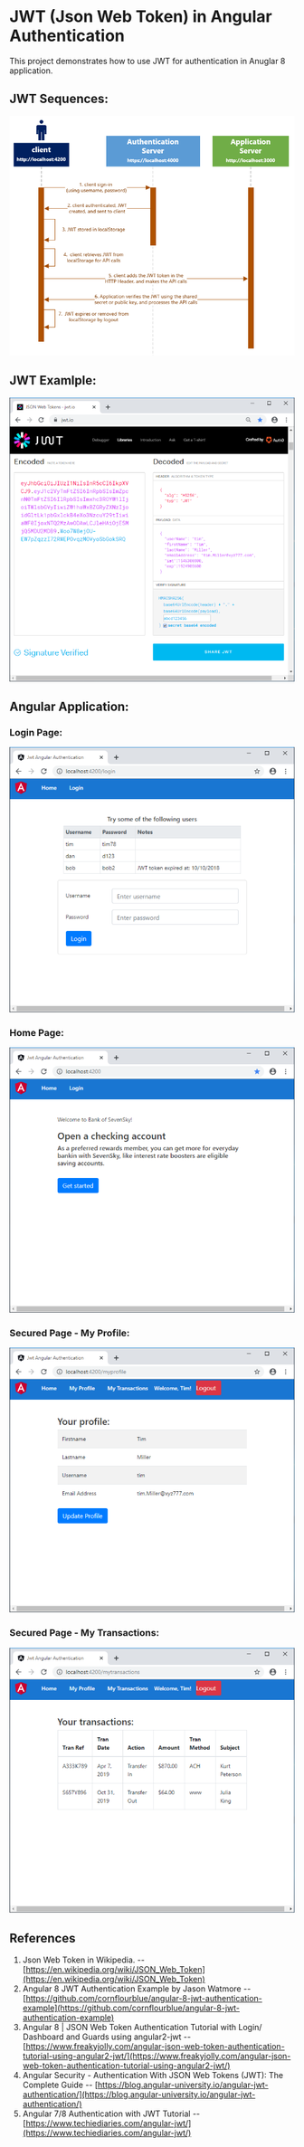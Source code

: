 # JWT (Json Web Token) in Angular Authentication

This project demonstrates how to use JWT for authentication in Anuglar 8 application.

## JWT Sequences:
![alt text](https://github.com/chunren/markdown-src/blob/master/raw/images/jwt_sequence_clai.PNG "JWT sequences")

## JWT Examlple:
![alt text](https://github.com/chunren/markdown-src/blob/master/raw/images/jwt_angular_jwt_encoded_clai.png "JWT Exaple")

## Angular Application:
### Login Page:
![alt text](https://github.com/chunren/markdown-src/blob/master/raw/images/jwt_angular_login_clai.png "Login Page")

### Home Page:
![alt text](https://github.com/chunren/markdown-src/blob/master/raw/images/jwt_angular_home_clai.png "Login Page")

### Secured Page - My Profile:
![alt text](https://github.com/chunren/markdown-src/blob/master/raw/images/jwt_angular_myprofile_clai.png "My Profile Page")

### Secured Page - My Transactions:
![alt text](https://github.com/chunren/markdown-src/blob/master/raw/images/jwt_angular_mytransactions_clai.png "My Transactions Page")


## References

1. Json Web Token in Wikipedia. -- [https://en.wikipedia.org/wiki/JSON_Web_Token](https://en.wikipedia.org/wiki/JSON_Web_Token)
2. Angular 8 JWT Authentication Example by Jason Watmore -- [https://github.com/cornflourblue/angular-8-jwt-authentication-example](https://github.com/cornflourblue/angular-8-jwt-authentication-example)
3. Angular 8 | JSON Web Token Authentication Tutorial with Login/ Dashboard and Guards using angular2-jwt -- [https://www.freakyjolly.com/angular-json-web-token-authentication-tutorial-using-angular2-jwt/](https://www.freakyjolly.com/angular-json-web-token-authentication-tutorial-using-angular2-jwt/)
4. Angular Security - Authentication With JSON Web Tokens (JWT): The Complete Guide -- [https://blog.angular-university.io/angular-jwt-authentication/](https://blog.angular-university.io/angular-jwt-authentication/)
5. Angular 7/8 Authentication with JWT Tutorial -- [https://www.techiediaries.com/angular-jwt/](https://www.techiediaries.com/angular-jwt/)







